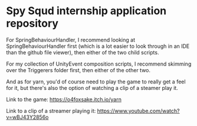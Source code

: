# Spy Squd internship application repository

For SpringBehaviourHandler, I recommend looking at SpringBehaviourHandler first (which is a lot easier to look through in an IDE than the github file viewer), then either of the two child scripts.

For my collection of UnityEvent composition scripts, I recommend skimming over the Triggerers folder first, then either of the other two.

And as for yarn, you'd of course need to play the game to really get a feel for it, but there's also the option of watching a clip of a steamer play it.

Link to the game: https://o4foxsake.itch.io/yarn

Link to a clip of a streamer playing it: https://www.youtube.com/watch?v=wBJ43Y2856o
